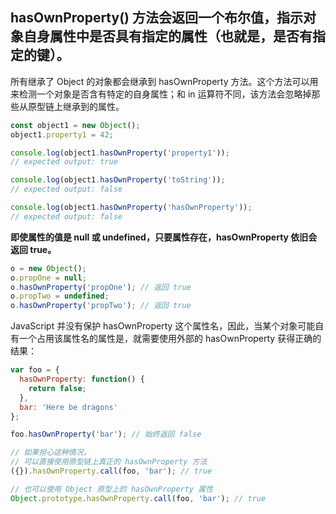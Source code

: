 ## hasOwnProperty() 方法会返回一个布尔值，指示对象自身属性中是否具有指定的属性（也就是，是否有指定的键）。

所有继承了 Object 的对象都会继承到 hasOwnProperty 方法。这个方法可以用来检测一个对象是否含有特定的自身属性；和 in 运算符不同，该方法会忽略掉那些从原型链上继承到的属性。

```js
const object1 = new Object();
object1.property1 = 42;

console.log(object1.hasOwnProperty('property1'));
// expected output: true

console.log(object1.hasOwnProperty('toString'));
// expected output: false

console.log(object1.hasOwnProperty('hasOwnProperty'));
// expected output: false

```

**即使属性的值是 null 或 undefined，只要属性存在，hasOwnProperty 依旧会返回 true。**

```js
o = new Object();
o.propOne = null;
o.hasOwnProperty('propOne'); // 返回 true
o.propTwo = undefined;  
o.hasOwnProperty('propTwo'); // 返回 true
```

JavaScript 并没有保护 hasOwnProperty 这个属性名，因此，当某个对象可能自有一个占用该属性名的属性是，就需要使用外部的 hasOwnProperty 获得正确的结果：

```js
var foo = {
  hasOwnProperty: function() {
    return false;
  },
  bar: 'Here be dragons'
};

foo.hasOwnProperty('bar'); // 始终返回 false

// 如果担心这种情况，
// 可以直接使用原型链上真正的 hasOwnProperty 方法
({}).hasOwnProperty.call(foo, 'bar'); // true

// 也可以使用 Object 原型上的 hasOwnProperty 属性
Object.prototype.hasOwnProperty.call(foo, 'bar'); // true
```
